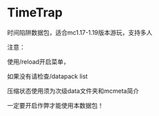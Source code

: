 # TimeTrap
时间陷阱数据包，适合mc1.17-1.19版本游玩，支持多人

注意：

使用/reload开启菜单，

如果没有请检查/datapack list

压缩状态使用须为次级data文件夹和mcmeta简介

一定要开启作弊才能使用本数据包！
